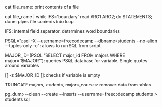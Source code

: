 cat file_name: print contents of a file

cat file_name | while IFS='boundary' read ARG1 ARG2; do STATEMENTS; done: pipes file contents
into loop

IFS: internal field separator. determines word boundaries

PSQL="psql -X --username=freecodecamp --dbname=students --no-align --tuples-only -c": allows to run SQL from script

MAJOR_ID=$($PSQL "SELECT major_id FROM majors WHERE major='$MAJOR'"): queries PSQL database for variable. Single quotes around variables

[[ -z $MAJOR_ID ]]: checks if variable is empty

TRUNCATE majors, students, majors_courses: removes data from tables

pg_dump --clean --create --inserts --username=freecodecamp students > students.sql